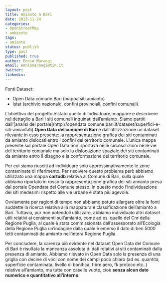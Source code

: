 ```yaml
---
layout: post
title: Amianto a Bari
date: 2013-11-24
categories:
- OpenStreetMap
- ambiente
tags:
- amianto
status: publish
type: post
published: true
author: Ennio Marangi
email: enniomarangi@tin.it
twitter:
linkedin:
---
```


<script src="https://gist.github.com/cortesimone/7626516.js"></script>

Fonti Dataset:
<ul>
	<li>Open Data comune Bari (mappa siti amianto)</li>
	<li>Istat (archivio nazionale, confini provinciali, confini comunali).</li>
</ul>
L’obiettivo del progetto è stato quello di individuare, mappare e descrivere nel dettaglio a Bari i siti comunali inquinati dall’amianto. Siamo partiti dall’[analisi del portale](http://opendata.comune.bari.it/dataset/superfici-e-siti-amiantati) <b>Open Data del comune di Bari</b> e dall’utilizzazione un dataset rilevante in esso presente: la rappresentazione grafica dei siti contaminati da amianto dislocati entro i confini del territorio comunale. L’unica mappa presente sul portale Open Data non riportava né le circoscrizioni né le vie del territorio comunale ma solo la dislocazione spaziale dei siti contaminati da amianto entro il disegno e la conformazione del territorio comunale.

<!--more-->

Per cui siamo riusciti ad individuare solo approssimativamente le zone contaminate di riferimento. Per risolvere questo problema però abbiamo utilizzato una mappa <b>cartodb </b>relativa al Comune di Bari, sulla quale abbiamo riportato in rosso la rappresentazione grafica dei siti amianto presa dal portale Opendata del Comune stesso. In questo modo l’individuazione dei siti medesimi rispetto alle vie urbane è stata più agevole.

Ovviamente per ragioni di tempo non abbiamo potuto allargare oltre le fonti suddette la ricerca relativa alla mappatura e classificazione dell’amianto a Bari. Tuttavia, pur non potendoli utilizzare, abbiamo individuato altri dataset utili relativi ai censimenti sull’amianto, come ad es. quello del Cnr della Regione Puglia, al quale è stata commissionata dall’assessorato all’Ecologia della Regione Puglia un’indagine dalla quale è emerso il dato di ben 5000 tetti contaminati da amianto nell’intera Regione Puglia.

Per concludere, la carenza più evidente nel dataset Open Data del Comune di Bari è risultata la mancanza assoluta di dati relativi ai siti contaminati dalla presenza di amianto. Abbiamo rilevato in Open Data solo la presenza di una griglia con decine di voci con nome dei campi poco chiaro (ad es. quantità, superficie contaminata, livello di bonifica, fibre aero, fk protoco etc..) relative all’amianto, ma tutte con caselle vuote, cioè <b>senza alcun dato numerico e quantitativo all’interno</b>.
